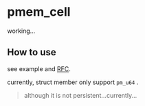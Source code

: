 # pmem_cell

working...

## How to use

see example and [RFC](./崩溃一致性RFC_v1.0.md).

currently, struct member only support `pm_u64` .

> although it is not persistent...currently...
